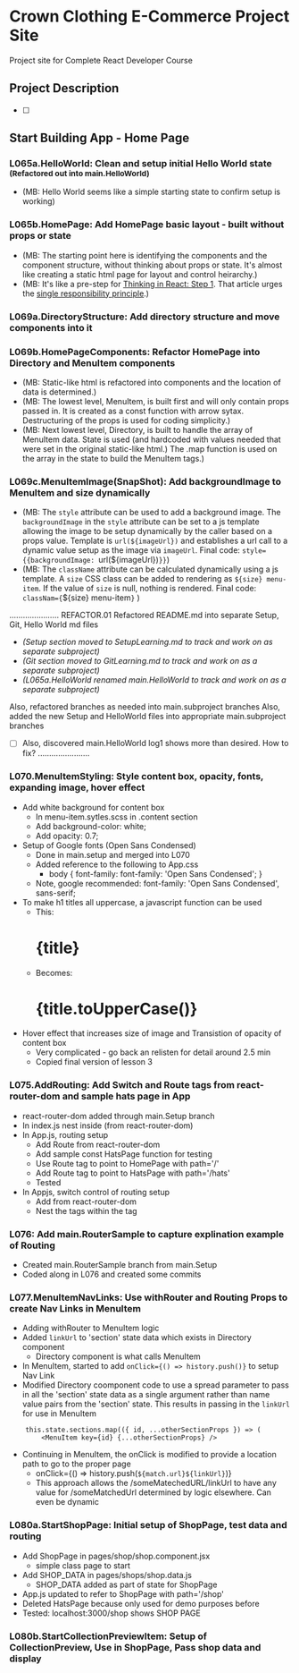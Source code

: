 # Crown Clothing E-Commerce Project Site

Project site for Complete React Developer Course

## Project Description

- [ ]


## Start Building App - Home Page

### L065a.HelloWorld: Clean and setup initial Hello World state <small>(Refactored out into main.HelloWorld)</small>

- (MB: Hello World seems like a simple starting state to confirm setup is working) 

### L065b.HomePage: Add HomePage basic layout - built without props or state

- (MB: The starting point here is identifying the components and the component structure, without thinking about props or state. It's almost like creating a static html page for layout and control heirarchy.)
- (MB: It's like a pre-step for [Thinking in React: Step 1](https://reactjs.org/docs/thinking-in-react.html#step-1-break-the-ui-into-a-component-hierarchy). That article urges the  [single responsibility principle](https://en.wikipedia.org/wiki/Single-responsibility_principle).)

### L069a.DirectoryStructure: Add directory structure and move components into it

### L069b.HomePageComponents: Refactor HomePage into Directory and MenuItem components

- (MB: Static-like html is refactored into components and the location of data is determined.)
- (MB: The lowest level, MenuItem, is built first and will only contain props passed in. It is created as a const function with arrow sytax. Destructuring of the props is used for coding simplicity.)
- (MB: Next lowest level, Directory, is built to handle the array of MenuItem data. State is used (and hardcoded with values needed that were set in the original static-like html.) The .map function is used on the array in the state to build the MenuItem tags.)

### L069c.MenuItemImage(SnapShot): Add backgroundImage to MenuItem and size dynamically

- (MB: The `style` attribute can be used to add a background image. The `backgroundImage` in the `style` attribute can be set to a js template allowing the image to be setup dynamically by the caller based on a props value. Template is `url(${imageUrl})` and establishes a url call to a dynamic value setup as the image via `imageUrl`. Final code: `style={{backgroundImage: `url(${imageUrl})`}}`)
- (MB: The `className` attribute can be calculated dynamically using a js template. A `size` CSS class can be added to rendering as `${size} menu-item`. If the value of `size` is null, nothing is rendered. Final code: `classNam={`${size} menu-item`}` )

......................
REFACTOR.01 Refactored README.md into separate Setup, Git, Hello World md files

- *(Setup section moved to SetupLearning.md to track and work on as separate subproject)*
- *(Git section moved to GitLearning.md to track and work on as a separate subproject)*
- *(L065a.HelloWorld renamed main.HelloWorld to track and work on as a separate subproject)*

Also, refactored branches as needed into main.subproject branches
Also, added the new Setup and HelloWorld files into appropriate main.subproject branches
- [ ] Also, discovered main.HelloWorld log1 shows more than desired. How to fix?
.......................

### L070.MenuItemStyling: Style content box, opacity, fonts, expanding image, hover effect

- Add white background for content box
    + In menu-item.sytles.scss in .content section
    + Add background-color: white;
    + Add opacity: 0.7;
- Setup of Google fonts (Open Sans Condensed)
    + Done in main.setup and merged into L070
    + Added reference to the following to App.css 
        * body { font-family: font-family: 'Open Sans Condensed'; }
    + Note, google recommended: font-family: 'Open Sans Condensed', sans-serif;
- To make h1 titles all uppercase, a javascript function can be used
    + This: <h1 className="title">{title}</h1>
    + Becomes: <h1 className="title">{title.toUpperCase()}</h1>
- Hover effect that increases size of image and Transistion of opacity of content box
    + Very complicated - go back an relisten for detail around 2.5 min
    + Copied final version of lesson 3

### L075.AddRouting: Add Switch and Route tags from react-router-dom and sample hats page in App

- react-router-dom added through main.Setup branch
- In index.js nest <App> inside <BrowserRouter> (from react-router-dom)
- In App.js, routing setup
    - Add Route from react-router-dom
    - Add sample const HatsPage function for testing
    - Use Route tag to point to HomePage with path='/'
    - Add Route tag to point to HatsPage with path='/hats'
    - Tested
- In Appjs, switch control of routing setup
    - Add <Switch> from react-router-dom
    - Nest the <Route> tags within the <Switch> tag

### L076: Add main.RouterSample to capture explination example of Routing 

- Created main.RouterSample branch from main.Setup
- Coded along in L076 and created some commits 

### L077.MenuItemNavLinks: Use withRouter and Routing Props to create Nav Links in MenuItem

- Adding withRouter to MenuItem logic
- Added `linkUrl` to 'section' state data which exists in Directory component
    + Directory component is what calls MenuItem
- In MenuItem, started to add `onClick={() => history.push()}` to setup Nav Link 
- Modified Directory coomponent code to use a spread parameter to pass in all the 'section' state data as a single argument rather than name value pairs from the 'section' state. This results in passing in the `linkUrl` for use in MenuItem
```
    this.state.sections.map(({ id, ...otherSectionProps }) => (
        <MenuItem key={id} {...otherSectionProps} />
```
- Continuing in MenuItem, the onClick is modified to provide a location path to go to the proper page
    + onClick={() => history.push(`${match.url}${linkUrl}`)}
    + This approach allows the /someMatechedURL/linkUrl to have any value for /someMatchedUrl determined by logic elsewhere. Can even be dynamic

### L080a.StartShopPage: Initial setup of ShopPage, test data and routing

- Add ShopPage in pages/shop/shop.component.jsx
    - simple class page to start
- Add SHOP_DATA in pages/shops/shop.data.js
    - SHOP_DATA added as part of state for ShopPage
- App.js updated to refer to ShopPage with path='/shop'
- Deleted HatsPage because only used for demo purposes before
- Tested: localhost:3000/shop shows SHOP PAGE

### L080b.StartCollectionPreviewItem: Setup of CollectionPreview, Use in ShopPage, Pass shop data and display